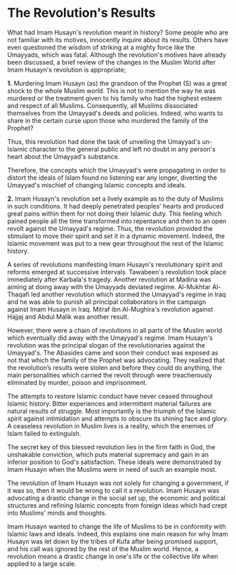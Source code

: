 The Revolution's Results
========================

What had Imam Husayn's revolution meant in history? Some people who are
not familiar with its motives, innocently inquire about its results.
Others have even questioned the wisdom of striking at a mighty force
like the Umayyads, which was fatal. Although the revolution's motives
have already been discussed, a brief review of the changes in the Muslim
World after Imam Husayn's revolution is appropriate;

**1.** Murdering Imam Husayn (as) the grandson of the Prophet (S) was a
great shock to the whole Muslim world. This is not to mention the way he
was murdered or the treatment given to his family who had the highest
esteem and respect of all Muslims. Consequently, all Muslims dissociated
themselves from the Umayyad's deeds and policies. Indeed, who wants to
share in the certain curse upon those who murdered the family of the
Prophet?

Thus, this revolution had done the task of unveiling the Umayyad's
un-Islamic character to the general public and left no doubt in any
person's heart about the Umayyad's substance.

Therefore, the concepts which the Umayyad's were propagating in order to
distort the ideals of Islam found no listening ear any longer, diverting
the Umayyad's mischief of changing Islamic concepts and ideals.

**2.** Imam Husayn's revolution set a lively example as to the duty of
Muslims in such conditions. It had deeply penetrated peoples’ hearts and
produced great pains within them for not doing their Islamic duty. This
feeling which pained people all the time transformed into repentance and
then to an open revolt against the Umayyad's regime. Thus, the
revolution provided the stimulant to move their spirit and set it in a
dynamic movement. Indeed, the Islamic movement was put to a new gear
throughout the rest of the Islamic history.

A series of revolutions manifesting Imam Husayn's revolutionary spirit
and reforms emerged at successive intervals. Tawabeen's revolution took
place immediately after Karbala's tragedy. Another revolution at Madina
was aiming at doing away with the Umayyads deviated regime. Al-Mukhtar
Al-Thaqafi led another revolution which stormed the Umayyad's regime in
Iraq and he was able to punish all principal collaborators in the
campaign against Imam Husayn in Iraq. Mitraf ibn Al-Mughira's revolution
against Hajjaj and Abdul Malik was another result.

However, there were a chain of revolutions in all parts of the Muslim
world which eventually did away with the Umayyad's regime. Imam Husayn's
revolution was the principal slogan of the revolutionaries against the
Umayyad's. The Abasides came and soon their conduct was exposed as not
that which the family of the Prophet was advocating. They realized that
the revolution’s results were stolen and before they could do anything,
the main personalities which carried the revolt through were
treacherously eliminated by murder, poison and imprisonment.

The attempts to restore Islamic conduct have never ceased throughout
Islamic history. Bitter experiences and intermittent material failures
are natural results of struggle. Most importantly is the triumph of the
Islamic spirit against intimidation and attempts to obscure its shining
face and glory. A ceaseless revolution in Muslim lives is a reality,
which the enemies of Islam failed to extinguish.

The secret key of this blessed revolution lies in the firm faith in God,
the unshakable conviction, which puts material supremacy and gain in an
inferior position to God's satisfaction. These ideals were demonstrated
by Imam Husayn when the Muslims were in need of such an example most.

The revolution of Imam Husayn was not solely for changing a government,
if it was so, then it would be wrong to call it a revolution. Imam
Husayn was advocating a drastic change in the social set up, the
economic and political structures and refining Islamic concepts from
foreign ideas which had crept into Muslims' minds and thoughts.

Imam Husayn wanted to change the life of Muslims to be in conformity
with Islamic laws and ideals. Indeed, this explains one main reason for
why Imam Husayn was let down by the tribes of Kufa after being promised
support, and his call was ignored by the rest of the Muslim world.
Hence, a revolution means a drastic change in one's life or the
collective life when applied to a large scale.


